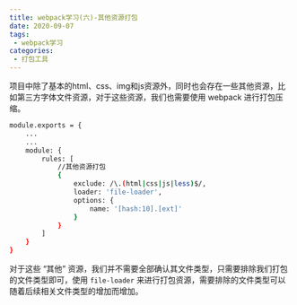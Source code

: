 ```yaml
---
title: webpack学习(六)-其他资源打包
date: 2020-09-07
tags:
 - webpack学习 
categories: 
 - 打包工具
---
```


项目中除了基本的html、css、img和js资源外，同时也会存在一些其他资源，比如第三方字体文件资源，对于这些资源，我们也需要使用 webpack 进行打包压缩。

```bash
module.exports = {
    ...
    ...
    module: {
        rules: [
            //其他资源打包
            {
                exclude: /\.(html|css|js|less)$/,
                loader: 'file-loader',
                options: {
                    name: '[hash:10].[ext]'
                }
            }
        ]
    }
}
```
对于这些 “其他” 资源，我们并不需要全部确认其文件类型，只需要排除我们打包的文件类型即可，使用 `file-loader` 来进行打包资源，需要排除的文件类型可以随着后续相关文件类型的增加而增加。